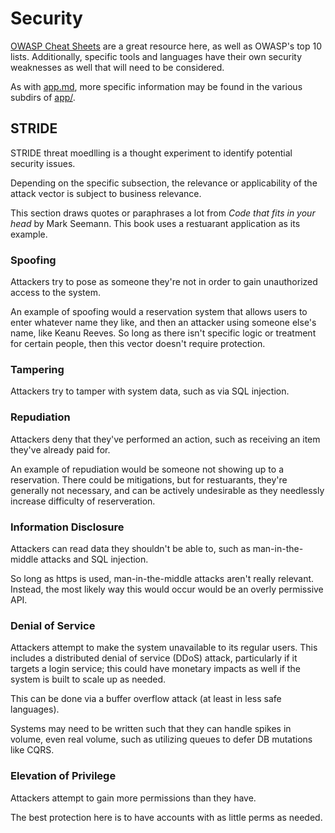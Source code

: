 # Security

[OWASP Cheat Sheets](https://cheatsheetseries.owasp.org/) are a great resource
here, as well as OWASP's top 10 lists. Additionally, specific tools and
languages have their own security weaknesses as well that will need to be
considered.

As with [app.md](./app.md), more specific information may be found in the
various subdirs of [app/](./app/).

## STRIDE

STRIDE threat moedlling is a thought experiment to identify potential security
issues.

Depending on the specific subsection, the relevance or applicability of the
attack vector is subject to business relevance.

This section draws quotes or paraphrases a lot from *Code that fits in your
head* by Mark Seemann. This book uses a restuarant application as its example.

### Spoofing

Attackers try to pose as someone they're not in order to gain unauthorized
access to the system.

An example of spoofing would a reservation system that allows users to enter
whatever name they like, and then an attacker using someone else's name, like
Keanu Reeves. So long as there isn't specific logic or treatment for certain
people, then this vector doesn't require protection.

### Tampering

Attackers try to tamper with system data, such as via SQL injection.

### Repudiation

Attackers deny that they've performed an action, such as receiving an item
they've already paid for.

An example of repudiation would be someone not showing up to a reservation.
There could be mitigations, but for restuarants, they're generally not
necessary, and can be actively undesirable as they needlessly increase
difficulty of reserveration.

### Information Disclosure

Attackers can read data they shouldn't be able to, such as man-in-the-middle
attacks and SQL injection.

So long as https is used, man-in-the-middle attacks aren't really relevant.
Instead, the most likely way this would occur would be an overly permissive
API.

### Denial of Service

Attackers attempt to make the system unavailable to its regular users. This
includes a distributed denial of service (DDoS) attack, particularly if it
targets a login service; this could have monetary impacts as well if the system
is built to scale up as needed.

This can be done via a buffer overflow attack (at least in less safe
languages).

Systems may need to be written such that they can handle spikes in volume, even
real volume, such as utilizing queues to defer DB mutations like CQRS.

### Elevation of Privilege

Attackers attempt to gain more permissions than they have.

The best protection here is to have accounts with as little perms as needed.

